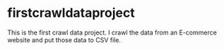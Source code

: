 # firstcrawldataproject
This is the first crawl data project. I crawl the data from an E-commerce website and put those data to CSV file.
